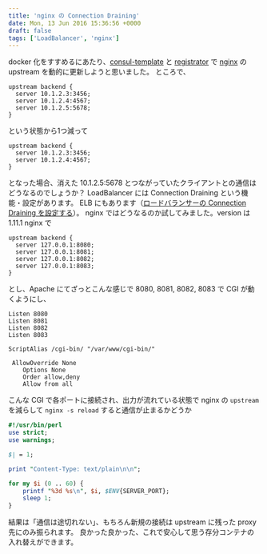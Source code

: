 ```yaml
---
title: 'nginx の Connection Draining'
date: Mon, 13 Jun 2016 15:36:56 +0000
draft: false
tags: ['LoadBalancer', 'nginx']
---
```


docker 化をすすめるにあたり、[consul-template](https://github.com/hashicorp/consul-template) と [registrator](http://gliderlabs.com/registrator/latest/) で [nginx](https://nginx.org/https://nginx.org/) の upstream を動的に更新しようと思いました。 ところで、

```nginx
upstream backend {
  server 10.1.2.3:3456;
  server 10.1.2.4:4567;
  server 10.1.2.5:5678;
}
```

という状態から1つ減って

```nginx
upstream backend {
  server 10.1.2.3:3456;
  server 10.1.2.4:4567;
}
```

となった場合、消えた 10.1.2.5:5678 とつながっていたクライアントとの通信はどうなるのでしょうか？ LoadBalancer には Connection Draining という機能・設定があります。 ELB にもあります（[ロードバランサーの Connection Draining を設定する](http://docs.aws.amazon.com/ja_jp/ElasticLoadBalancing/latest/DeveloperGuide/config-conn-drain.html)）。 nginx ではどうなるのか試してみました。version は 1.11.1 nginx で

```nginx
upstream backend {
  server 127.0.0.1:8080;
  server 127.0.0.1:8081;
  server 127.0.0.1:8082;
  server 127.0.0.1:8083;
}
```

とし、Apache にてざっとこんな感じで 8080, 8081, 8082, 8083 で CGI が動くようにし、

```
Listen 8080
Listen 8081
Listen 8082
Listen 8083

ScriptAlias /cgi-bin/ "/var/www/cgi-bin/"

 AllowOverride None
    Options None
    Order allow,deny
    Allow from all 
```

こんな CGI で各ポートに接続され、出力が流れている状態で nginx の `upstream` を減らして `nginx -s reload` すると通信が止まるかどうか

```perl
#!/usr/bin/perl
use strict;
use warnings;

$| = 1;

print "Content-Type: text/plain\n\n";

for my $i (0 .. 60) {
    printf "%3d %s\n", $i, $ENV{SERVER_PORT};
    sleep 1;
}
```

結果は「通信は途切れない」、もちろん新規の接続は upstream に残った proxy 先にのみ振られます。 良かった良かった、これで安心して思う存分コンテナの入れ替えができます。
